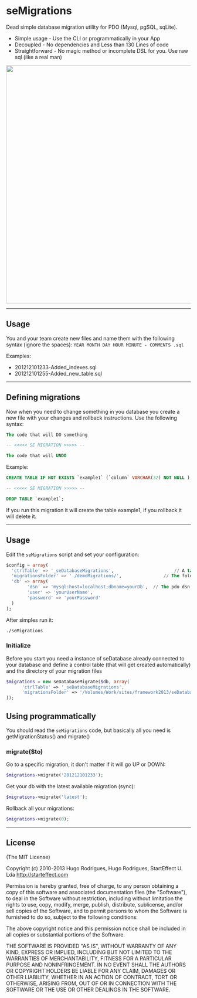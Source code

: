 # seMigrations
Dead simple database migration utility for PDO (Mysql, pgSQL, sqLite).

* Simple usage - Use the CLI or programmatically in your App
* Decoupled - No dependencies and Less than 130 Lines of code
* Straightforward - No magic method or incomplete DSL for you. Use raw sql (like a real man)

<img src="http://i.imgur.com/GRAmGtg.png" width="650" border = "0"/>


---


## Usage
You and your team create new files and name them with the following syntax (ignore the spaces):
`YEAR MONTH DAY HOUR MINUTE - COMMENTS .sql`

Examples:
- 201212101233-Added_indexes.sql
- 201212101255-Added_new_table.sql


---


## Defining migrations

Now when you need to change something in you database you create a new file with your changes and rollback instructions. Use the following syntax:

```sql
The code that will DO something

-- <<<<< SE MIGRATION >>>>> --

The code that will UNDO
```

Example:

```sql
CREATE TABLE IF NOT EXISTS `example1` (`column` VARCHAR(32) NOT NULL );

-- <<<<< SE MIGRATION >>>>> --

DROP TABLE `example1`;
```

If you run this migration it will create the table example1, if you rollback it will delete it.


---



## Usage
Edit the ```seMigrations``` script and set your configuration:
```sql
$config = array(
  'ctrlTable' => '_seDatabaseMigrations',						// A table for control. Will be auto created
  'migrationsFolder' => './demoMigrations/',				// The folder for the migrations directory
  'db' => array(
		'dsn' => 'mysql:host=localhost;dbname=yourDb', 	// The pdo dsn for your database
		'user' => 'yourUserName', 											// Db username (if required)
		'password' => 'yourPassword'										// Db password (if required)
  )
);
```

After simples run it:
```bash
./seMigrations
```




### Initialize
Before you start you need a instance of seDatabase already connected to your database and define a control table (that will get created automatically) and the directory of your migration files
```php
$migrations = new seDatabaseMigrate($db, array(
      'ctrlTable' => '_seDatabaseMigrations',
      'migrationsFolder' => '/Volumes/Work/sites/framework2013/seDatabaseMigrate/demo/migrations/2/',
));
```




## Using programmatically
You should read the `seMigrations` code, but basically all you need is getMigrationStatus() and  migrate()

### migrate($to)

Go to a specific migration, it don't matter if it will go UP or DOWN:
```php
$migrations->migrate('201212101233');
```

Get your db with the latest available migration (sync):
```php
$migrations->migrate('latest');
```

Rollback all your migrations:
```php
$migrations->migrate(0);
```








---
## License 

(The MIT License)

Copyright (c) 2010-2013 Hugo Rodrigues, Hugo Rodrigues, StartEffect U. Lda
http://starteffect.com

Permission is hereby granted, free of charge, to any person obtaining a copy
of this software and associated documentation files (the "Software"), to deal
in the Software without restriction, including without limitation the rights
to use, copy, modify, merge, publish, distribute, sublicense, and/or sell
copies of the Software, and to permit persons to whom the Software is
furnished to do so, subject to the following conditions:

The above copyright notice and this permission notice shall be included in
all copies or substantial portions of the Software.

THE SOFTWARE IS PROVIDED "AS IS", WITHOUT WARRANTY OF ANY KIND, EXPRESS OR
IMPLIED, INCLUDING BUT NOT LIMITED TO THE WARRANTIES OF MERCHANTABILITY,
FITNESS FOR A PARTICULAR PURPOSE AND NONINFRINGEMENT. IN NO EVENT SHALL THE
AUTHORS OR COPYRIGHT HOLDERS BE LIABLE FOR ANY CLAIM, DAMAGES OR OTHER
LIABILITY, WHETHER IN AN ACTION OF CONTRACT, TORT OR OTHERWISE, ARISING FROM,
OUT OF OR IN CONNECTION WITH THE SOFTWARE OR THE USE OR OTHER DEALINGS IN
THE SOFTWARE.

